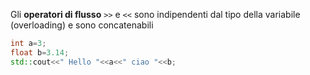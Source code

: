 
Gli **operatori di flusso** `>>` e `<<` sono  indipendenti dal tipo della variabile (overloading) e sono concatenabili

```c++
int a=3;
float b=3.14;
std::cout<<" Hello "<<a<<" ciao "<<b;
```
